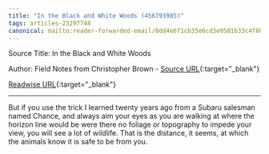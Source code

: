 ```yaml
---
title: "In the Black and White Woods (456793985)"
tags: articles-23297748
canonical: mailto:reader-forwarded-email/0dd4e6f1cb35e6cd3e0501b33c4f801a
---
```


Source Title: In the Black and White Woods

Author: Field Notes from Christopher Brown - [Source URL](mailto:reader-forwarded-email/0dd4e6f1cb35e6cd3e0501b33c4f801a){:target="_blank"}

[Readwise URL](https://readwise.io/open/456793985){:target="_blank"}

---

But if you use the trick I learned twenty years ago from a Subaru salesman named Chance, and always aim your eyes as you are walking at where the horizon line would be were there no foliage or topography to impede your view, you will see a lot of wildlife. That is the distance, it seems, at which the animals know it is safe to be from you.
